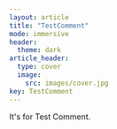 ```yaml
---
layout: article
title: "TestComment"
mode: immersive
header:
  theme: dark
article_header:
  type: cover
  image:
    src: images/cover.jpg
key: TestComment
---
```


It's for Test Comment.
